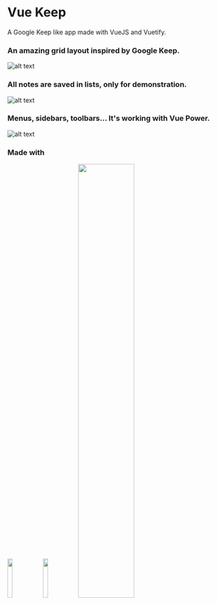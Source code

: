 # Vue Keep
A Google Keep like app made with VueJS and Vuetify.

### An amazing grid layout inspired by Google Keep.

![alt text](https://imgur.com/SBKwCvn.png)

### All notes are saved in lists, only for demonstration.

![alt text](https://imgur.com/ESWZXiW.png)

### Menus, sidebars, toolbars... It's working with Vue Power.

![alt text](https://imgur.com/DMxxRnQ.png)

### Made with

<img src="https://imgur.com/XlA4aYR.jpeg" width="15%">
<img src="https://imgur.com/WvTw6OS.jpeg" width="15%">
<img src="https://imgur.com/680jcbd.jpeg" width="50%">


